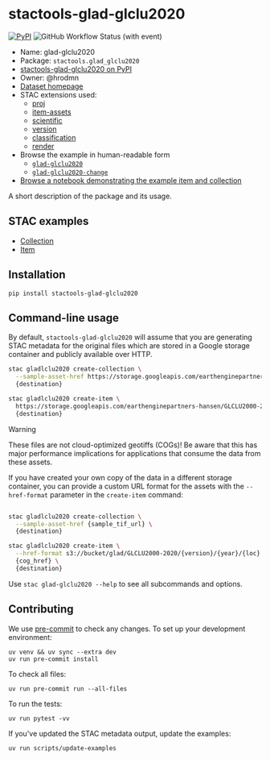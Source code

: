 # stactools-glad-glclu2020

[![PyPI](https://img.shields.io/pypi/v/stactools-glad-glclu2020?style=for-the-badge)](https://pypi.org/project/stactools-glad-glclu2020/)
![GitHub Workflow Status (with event)](https://img.shields.io/github/actions/workflow/status/stactools-packages/glad-glclu2020/continuous-integration.yml?style=for-the-badge)

- Name: glad-glclu2020
- Package: `stactools.glad_glclu2020`
- [stactools-glad-glclu2020 on PyPI](https://pypi.org/project/stactools-glad-glclu2020/)
- Owner: @hrodmn
- [Dataset homepage](https://storage.googleapis.com/earthenginepartners-hansen/GLCLU2000-2020/v2/download.html)
- STAC extensions used:
  - [proj](https://github.com/stac-extensions/projection/)
  - [item-assets](https://github.com/stac-extensions/item-assets/)
  - [scientific](https://github.com/stac-extensions/scientific/)
  - [version](https://github.com/stac-extensions/version/)
  - [classification](https://github.com/stac-extensions/classification/)
  - [render](https://github.com/stac-extensions/render/)
- Browse the example in human-readable form
  - [`glad-glclu2020`](https://radiantearth.github.io/stac-browser/#/external/raw.githubusercontent.com/stactools-packages/glad-glclu2020/main/examples/glad-glclu2020/collection.json)
  - [`glad-glclu2020-change`](https://radiantearth.github.io/stac-browser/#/external/raw.githubusercontent.com/stactools-packages/glad-glclu2020/main/examples/glad-glclu2020-change/collection.json)
- [Browse a notebook demonstrating the example item and collection](https://github.com/stactools-packages/glad-glclu2020/tree/main/docs/example.ipynb)

A short description of the package and its usage.

## STAC examples

- [Collection](examples/glad-glclu2020/collection.json)
- [Item](examples/glad-glclu2020/v2_2000_40N_080W/v2_2000_40N_080W.json)

## Installation

```shell
pip install stactools-glad-glclu2020
```

## Command-line usage

By default, `stactools-glad-glclu2020` will assume that you are generating STAC metadata for the original files which are stored in a Google storage container and publicly available over HTTP.

```bash
stac gladlclu2020 create-collection \
  --sample-asset-href https://storage.googleapis.com/earthenginepartners-hansen/GLCLU2000-2020/v2/2000/50N_090W.tif \
  {destination}

stac gladlclu2020 create-item \
  https://storage.googleapis.com/earthenginepartners-hansen/GLCLU2000-2020/v2/2000/50N_090W.tif \
  {destination}
```

> [!WARNING]  
> These files are not cloud-optimized geotiffs (COGs)!
> Be aware that this has major performance implications for applications that consume the data from these assets.

If you have created your own copy of the data in a different storage container, you can provide a custom URL format for the assets with the `--href-format` parameter in the `create-item` command:

```bash

stac gladlclu2020 create-collection \
  --sample-asset-href {sample_tif_url} \
  {destination}

stac gladlclu2020 create-item \
  --href-format s3://bucket/glad/GLCLU2000-2020/{version}/{year}/{loc}.tif \
  {cog_href} \
  {destination}
```

Use `stac glad-glclu2020 --help` to see all subcommands and options.

## Contributing

We use [pre-commit](https://pre-commit.com/) to check any changes.
To set up your development environment:

```shell
uv venv && uv sync --extra dev
uv run pre-commit install
```

To check all files:

```shell
uv run pre-commit run --all-files
```

To run the tests:

```shell
uv run pytest -vv
```

If you've updated the STAC metadata output, update the examples:

```shell
uv run scripts/update-examples
```
